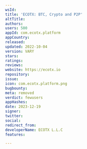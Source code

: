 ```yaml
---
wsId: 
title: 'ECOTX: BTC, Crypto and P2P'
altTitle: 
authors: 
users: 500
appId: com.ecotx.platform
appCountry: 
released: 
updated: 2022-10-04
version: VARY
stars: 
ratings: 
reviews: 
website: https://ecotx.io
repository: 
issue: 
icon: com.ecotx.platform.png
bugbounty: 
meta: removed
verdict: fewusers
appHashes: 
date: 2023-12-19
signer: 
twitter: 
social: 
redirect_from: 
developerName: ECOTX L.L.C
features: 

---
```


